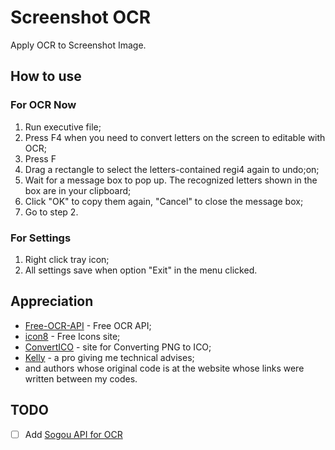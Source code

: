 # Screenshot OCR

Apply OCR to Screenshot Image.

## How to use

### For OCR Now

1. Run executive file;
2. Press F4 when you need to convert letters on the screen to editable with OCR;
3. Press F
4. Drag a rectangle to select the letters-contained regi4 again to undo;on;
5. Wait for a message box to pop up. The recognized letters shown in the box are in your clipboard;
6. Click "OK" to copy them again, "Cancel" to close the message box;
7. Go to step 2.

### For Settings

1. Right click tray icon;
2. All settings save when option "Exit" in the menu clicked.

## Appreciation

- [Free-OCR-API](https://github.com/A9T9/Free-OCR-API-CSharp) - Free OCR API;
- [icon8](https://icons8.com/) - Free Icons site;
- [ConvertICO](https://convertico.com/) - site for Converting PNG to ICO;
- [Kelly](https://github.com/guo40020) - a pro giving me technical advises;
- and authors whose original code is at the website whose links were written between my codes.

## TODO

- [ ] Add [Sogou API for OCR](http://ai.sogou.com/ai-docs/api/ocr)
